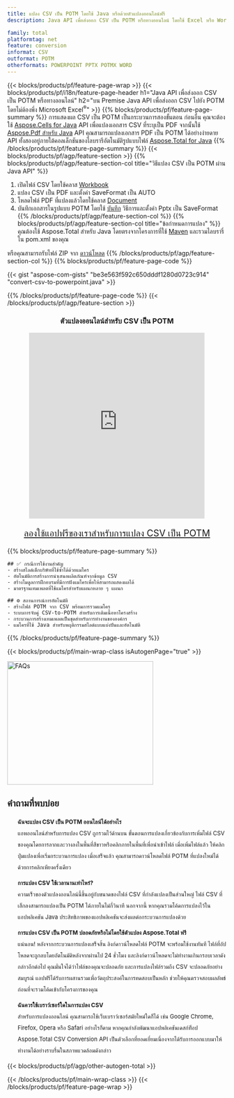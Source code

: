 ```yaml
---
title: แปลง CSV เป็น POTM โดยใช้ Java หรือด้วยตัวแปลงออนไลน์ฟรี
description: Java API เพื่อส่งออก CSV เป็น POTM หรือทางออนไลน์ โดยใช้ Excel หรือ Word หรือทางออนไลน์ ทดสอบตัวแปลง CSV เป็น DOC ออนไลน์ฟรีอย่างรวดเร็วก่อนที่จะรวมโค้ด

family: total
platformtag: net
feature: conversion
informat: CSV
outformat: POTM
otherformats: POWERPOINT PPTX POTMX WORD
---
```

{{< blocks/products/pf/feature-page-wrap >}}
{{< blocks/products/pf/i18n/feature-page-header h1="Java API เพื่อส่งออก CSV เป็น POTM หรือทางออนไลน์" h2="บน Premise Java API เพื่อส่งออก CSV ไปยัง POTM โดยไม่ต้องพึ่ง Microsoft Excel<sup>&reg;</sup>" >}}
{{% blocks/products/pf/feature-page-summary %}}
การแสดงผล CSV เป็น POTM เป็นกระบวนการสองขั้นตอน ก่อนอื่น คุณจะต้องใช้ [Aspose.Cells for Java](https://products.aspose.com/cells/java) API เพื่อแปลงเอกสาร CSV ที่ระบุเป็น PDF จากนั้นใช้ [Aspose.Pdf สำหรับ Java](https://products.aspose.com/pdf/java) API คุณสามารถแปลงเอกสาร PDF เป็น POTM ได้อย่างง่ายดาย API ทั้งสองอยู่ภายใต้คอลเล็กชันของไลบรารีอัตโนมัติรูปแบบไฟล์ [Aspose.Total for Java](https://products.aspose.com/total/java/)
{{% /blocks/products/pf/feature-page-summary  %}}
{{< blocks/products/pf/agp/feature-section >}}
{{% blocks/products/pf/agp/feature-section-col title="วิธีแปลง CSV เป็น POTM ผ่าน Java API" %}}
1. เปิดไฟล์ CSV โดยใช้คลาส [Workbook](https://reference.aspose.com/cells/java/com.aspose.cells/Workbook)
2. แปลง CSV เป็น PDF และตั้งค่า SaveFormat เป็น AUTO
3. โหลดไฟล์ PDF ที่แปลงแล้วโดยใช้คลาส [Document](https://reference.aspose.com/pdf/java/com.aspose.pdf/Document)
4. บันทึกเอกสารในรูปแบบ POTM โดยใช้ [บันทึก](https://reference.aspose.com/pdf/java/com.aspose.pdf/Document#save-java.lang.String-com.aspose.pdf.SaveOptions-) วิธีการและตั้งค่า Pptx เป็น SaveFormat
{{% /blocks/products/pf/agp/feature-section-col %}}
{{% blocks/products/pf/agp/feature-section-col title="ข้อกำหนดการแปลง" %}}
คุณต้องใช้ Aspose.Total สำหรับ Java โดยตรงจากโครงการที่ใช้ [Maven](https://releases.aspose.com/total/java/) และรวมไลบรารี่ใน pom.xml ของคุณ

หรือคุณสามารถรับไฟล์ ZIP จาก [ดาวน์โหลด](https://releases.aspose.comtotal/java)
{{% /blocks/products/pf/agp/feature-section-col %}}
{{% blocks/products/pf/feature-page-code %}}
{{< gist "aspose-com-gists" "be3e563f592c650dddf1280d0723c914" "convert-csv-to-powerpoint.java" >}}
{{% /blocks/products/pf/feature-page-code %}}
{{< /blocks/products/pf/agp/feature-section >}}

<div class="container-fluid agp-content bg-white aboutfile box-1 vh100 section nopbtm">
<div class=container>
<div class="demobox tc col-md-12 padding-0" align="center">
<div class="demobox tc col-md-12 padding-0" align="center">

<h3>ตัวแปลงออนไลน์สำหรับ CSV เป็น POTM</h3>

<iframe title="เครื่องมือออนไลน์สำหรับการแปลง csv เป็น pptx" style="border: none; height: 426px;" scrolling="no" src="https://total-conversion-app-65z5r2lp.k8s.dynabic.com/?to=pptx&from=csv" id="child-iframe" width="80%"></iframe>
<p style="font-size:1.3rem;color:#3d8ec4;font-weight:400"><a href="https://products.aspose.app/total/csv-to-pptx/">ลองใช้แอปฟรีของเราสำหรับการแปลง CSV เป็น POTM</a></p>
</div></div>
</div></div>
{{% blocks/products/pf/feature-page-summary %}}
```
## ✅ กรณีการใช้งานสำคัญ
- สร้างสไลด์เด็กบริษัทที่ใช้ซ้ำได้ด้วยแมโคร
- อัตโนมัติการสร้างการนำเสนอผลิตภัณฑ์จากข้อมูล CSV
- สร้างโมดูลการฝึกอบรมที่มีการฝังแมโครเพื่อให้สามารถแสดงผลได้
- มาตรฐานเทมเพลตที่ใช้แมโครสำหรับแผนกหลาย ๆ แผนก

## ⚙️ สถานการณ์การอัตโนมัติ
- สร้างไฟล์ POTM จาก CSV พร้อมการรวมแมโคร
- ระบบการจับคู่ CSV-to-POTM สำหรับการเติมเนื้อหาโครงสร้าง
- กระบวนการสร้างเทมเพลตเป็นชุดสำหรับการทำงานขององค์กร
- แมโครที่ใช้ Java สำหรับพฤติกรรมสไลด์แบบแบ่งปันและอัตโนมัติ
```
{{% /blocks/products/pf/feature-page-summary %}}
{{< blocks/products/pf/main-wrap-class isAutogenPage="true" >}}

<style>.howtolist li{margin-right: 0!important;line-height: 26px;position: relative;margin-bottom: 10px;font-size: 13px;list-style-type: none;}</style>
<div class="col-md-12 tl bg-gray-dark howtolist section">
  <a class="anchor" name="faqpage"></a>
  <div class="container tl dflex" itemscope="" itemtype="https://schema.org/FAQPage">
      <div class="col-md-4 howtosectiongfx">
          <img class="social-panel-hide-on-mobile" src="https://www.groupdocs.cloud/templates/brand/images/groupdocs/conversion/groupdocs_conversion-brand.png" alt="FAQs" width="335" height="283">
      </div>
      <div class="howtosection col-md-8">
          <div>
              <h2>คำถามที่พบบ่อย</h2>
              <ul>
                  <li itemscope="" itemprop="mainEntity" itemtype="https://schema.org/Question">
                      <div>
                          <span itemprop="name"><b>ฉันจะแปลง CSV เป็น POTM ออนไลน์ได้อย่างไร</b></span>
                      </div>
                      <div itemscope="" itemprop="acceptedAnswer" itemtype="https://schema.org/Answer">
                          <span itemprop="text">แอพออนไลน์สำหรับการแปลง CSV ถูกรวมไว้ด้านบน ขั้นตอนการแปลงเกี่ยวข้องกับการเพิ่มไฟล์ CSV ของคุณโดยการลากและวางลงในพื้นที่สีขาวหรือคลิกภายในพื้นที่เพื่อนำเข้าไฟล์ เมื่อเพิ่มไฟล์แล้ว ให้คลิกปุ่มแปลงเพื่อเริ่มกระบวนการแปลง เมื่อเสร็จแล้ว คุณสามารถดาวน์โหลดไฟล์ POTM ที่แปลงใหม่ได้ด้วยการคลิกเพียงครั้งเดียว</span>
                      </div>
                  </li>
                  <li itemscope="" itemprop="mainEntity" itemtype="https://schema.org/Question">
                      <div>
                          <span itemprop="name"><b>การแปลง CSV ใช้เวลานานเท่าไหร่?</b></span>
                      </div>
                      <div itemscope="" itemprop="acceptedAnswer" itemtype="https://schema.org/Answer">
                          <span itemprop="text">ความเร็วของตัวแปลงออนไลน์นี้ขึ้นอยู่กับขนาดของไฟล์ CSV ที่กำลังแปลงเป็นส่วนใหญ่ ไฟล์ CSV ที่เล็กลงสามารถแปลงเป็น POTM ได้ภายในไม่กี่วินาที นอกจากนี้ หากคุณรวมโค้ดการแปลงไว้ในแอปพลิเคชัน Java ประสิทธิภาพของแอปพลิเคชันจะส่งผลต่อกระบวนการแปลงด้วย</span>
                      </div>
                  </li>
                  <li itemscope="" itemprop="mainEntity" itemtype="https://schema.org/Question">
                      <div>
                          <span itemprop="name"><b>การแปลง CSV เป็น POTM ปลอดภัยหรือไม่โดยใช้ตัวแปลง Aspose.Total ฟรี</b></span>
                      </div>
                      <div itemscope="" itemprop="acceptedAnswer" itemtype="https://schema.org/Answer">
                          <span itemprop="text">แน่นอน! หลังจากกระบวนการแปลงเสร็จสิ้น ลิงก์ดาวน์โหลดไฟล์ POTM จะพร้อมใช้งานทันที ไฟล์ที่อัปโหลดจะถูกลบโดยอัตโนมัติหลังจากผ่านไป 24 ชั่วโมง และลิงก์ดาวน์โหลดจะไม่ทำงานเกินกรอบเวลาดังกล่าวอีกต่อไป คุณมั่นใจได้ว่าไฟล์ของคุณจะปลอดภัย และการแปลงไฟล์รวมถึง CSV จะปลอดภัยอย่างสมบูรณ์ แอปฟรีได้รับการผสานรวมเพื่อวัตถุประสงค์ในการทดสอบเป็นหลัก ช่วยให้คุณตรวจสอบผลลัพธ์ก่อนที่จะรวมโค้ดเข้ากับโครงการของคุณ</span>
                      </div>
                  </li>                 
                  <li itemscope="" itemprop="mainEntity" itemtype="https://schema.org/Question">
                      <div>
                          <span itemprop="name"><b>ฉันควรใช้เบราว์เซอร์ใดในการแปลง CSV</b></span>
                      </div>
                      <div itemscope="" itemprop="acceptedAnswer" itemtype="https://schema.org/Answer">
                          <span itemprop="text">สำหรับการแปลงออนไลน์ คุณสามารถใช้เว็บเบราว์เซอร์สมัยใหม่ใดก็ได้ เช่น Google Chrome, Firefox, Opera หรือ Safari อย่างไรก็ตาม หากคุณกำลังพัฒนาแอปพลิเคชันเดสก์ท็อป Aspose.Total CSV Conversion API เป็นตัวเลือกที่ยอดเยี่ยมเนื่องจากได้รับการออกแบบมาให้ทำงานได้อย่างราบรื่นในสภาพแวดล้อมดังกล่าว</span>
                      </div>
                  </li>
              </ul>
          </div>
      </div>
  </div>
{{< blocks/products/pf/agp/other-autogen-total >}}
 
{{< /blocks/products/pf/main-wrap-class >}}
{{< /blocks/products/pf/feature-page-wrap >}}